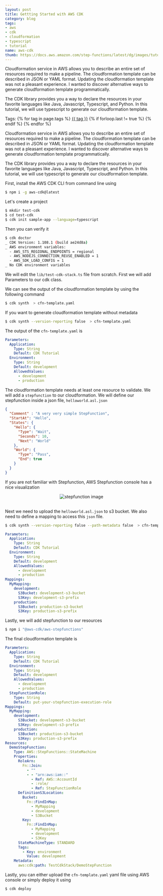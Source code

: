 ```yaml
---
layout: post
title: Gettting Started with AWS CDK 
category: blog
tags:
- aws
- cdk
- cloudformation
- typescript
- tutorial
name: aws-cdk
thumb: https://docs.aws.amazon.com/step-functions/latest/dg/images/tutorial-getting-started-visual-pane-render.png
---
```


<p>Cloudformation service in AWS allows you to describe an entire set of resources required to make a pipeline. The cloudformation template can be described in JSON or YAML format. Updating the cloudformation template was not a pleasant experience. I wanted to discover alternative ways to generate cloudformation template programmatically.</p>

The CDK library provides you a way to declare the resources in your favorite languages like Java, Javascript, Typescript, and Python. In this tutorial, we will use typescript to generate our cloudformation template.<!-- truncate_here -->
<p>Tags: {% for tag in page.tags %} <a class="mytag" href="/tag/{{ tag }}" title="View posts tagged with &quot;{{ tag }}&quot;">{{ tag }}</a>  {% if forloop.last != true %} {% endif %} {% endfor %} </p>

<p>Cloudformation service in AWS allows you to describe an entire set of resources required to make a pipeline. The cloudformation template can be described in JSON or YAML format. Updating the cloudformation template was not a pleasant experience. I wanted to discover alternative ways to generate cloudformation template programmatically.</p>

The CDK library provides you a way to declare the resources in your favorite languages like Java, Javascript, Typescript, and Python. In this tutorial, we will use typescript to generate our cloudformation template.


First, install the AWS CDK CLI from command line using

```bash
$ npm i -g aws-cdk@latest
```

Let's create a project

```bash
$ mkdir test-cdk  
$ cd test-cdk
$ cdk init sample-app --language=typescript
```

Then you can verify it  

```bash
$ cdk doctor
_ CDK Version: 1.108.1 (build ae24d8a)
_ AWS environment variables:
  - AWS_STS_REGIONAL_ENDPOINTS = regional
  - AWS_NODEJS_CONNECTION_REUSE_ENABLED = 1
  - AWS_SDK_LOAD_CONFIG = 1
_ No CDK environment variables
```

We will edit the `lib/test-cdk-stack.ts` file from scratch. First we will add Parameters to our cdk class.

<script src="https://gist.github.com/tushar-sharma/8d66c6e91a4de56b4a9f9385465b5958.js"></script>

We can see the output of the cloudformation template by using the following command

```bash
$ cdk synth  > cfn-template.yaml
```

If you want to generate cloudformation template without metadata

```bash
$ cdk synth --version-reporting false  > cfn-template.yaml 
```

The output of the `cfn-template.yaml` is 

```yaml
Parameters:
  Application:
    Type: String
    Default: CDK Tutorial
  Environment:
    Type: String
    Default: development
    AllowedValues:
      - development
      - production
```

The cloudformation template needs at least one resource to validate. We will add a `stepfunction` to our cloudformation. We will define our stepfunction inside a json file, `helloworld.asl.json`

```json
{
  "Comment" : "A very very simple StepFunction",
  "StartAt": "Hello", 
  "States": {
    "Hello": {
      "Type": "Wait",
      "Seconds": 10,
      "Next": "World"
    },
    "World": {
      "Type": "Pass",
      "End": true
    }
  }
}
```

If you are not familiar with Stepfunction, AWS Stepfunction console has a nice visualization

<center>
<img src="https://docs.aws.amazon.com/step-functions/latest/dg/images/tutorial-getting-started-visual-pane-render.png" alt="stepfunction image">
</center><br>

Next we need to upload the `helloworld.asl.json` to s3 bucket. We also need to define a mapping to access this `json` file.

<script src="https://gist.github.com/tushar-sharma/f7d3ff867b2a9b10c15744ba186fa7c8.js"></script>


```bash
$ cdk synth --version-reporting false --path-metadata false  > cfn-template.yaml 
```


```yaml
Parameters:
  Application:
    Type: String
    Default: CDK Tutorial
  Environment:
    Type: String
    Default: development
    AllowedValues:
      - development
      - production
Mappings:
  MyMapping:
    development:
      S3Bucket: development-s3-bucket
      S3Key: development-s3-prefix
    production:
      S3Bucket: production-s3-bucket
      S3Key: production-s3-prefix
```

Lastly, we will add stepfunction to our resources

```bash
$ npm i "@aws-cdk/aws-stepfunctions"
```

<script src="https://gist.github.com/tushar-sharma/4bb0490ee424b2866c55bafca8b7fc76.js"></script>


The final cloudformation template is


```yaml
Parameters:
  Application:
    Type: String
    Default: CDK Tutorial
  Environment:
    Type: String
    Default: development
    AllowedValues:
      - development
      - production
  StepFunctionRole:
    Type: String
    Default: put-your-stepfunction-execution-role
Mappings:
  MyMapping:
    development:
      S3Bucket: development-s3-bucket
      S3Key: development-s3-prefix
    production:
      S3Bucket: production-s3-bucket
      S3Key: production-s3-prefix
Resources:
  DemoStepFunction:
    Type: AWS::StepFunctions::StateMachine
    Properties:
      RoleArn:
        Fn::Join:
          - ""
          - - "arn:aws:iam::"
            - Ref: AWS::AccountId
            - :role/
            - Ref: StepFunctionRole
      DefinitionS3Location:
        Bucket:
          Fn::FindInMap:
            - MyMapping
            - development
            - S3Bucket
        Key:
          Fn::FindInMap:
            - MyMapping
            - development
            - S3Key
      StateMachineType: STANDARD
      Tags:
        - Key: environment
          Value: development
    Metadata:
      aws:cdk:path: TestCdkStack/DemoStepFunction

```

Lastly, you can either upload the `cfn-template.yaml` yaml file using AWS console or simply deploy it using

```bash
$ cdk deploy
```
